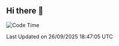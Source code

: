 ## Hi there 👋

<!--START_SECTION:waka-->
![Code Time](http://img.shields.io/badge/Code%20Time-23%20hrs%2058%20mins-blue)


 Last Updated on 26/09/2025 18:47:05 UTC
<!--END_SECTION:waka-->
